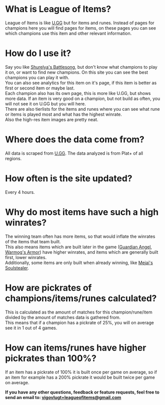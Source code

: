 # What is League of Items?

League of Items is like [U.GG](https://u.gg) but for items and runes. Instead of pages for champions here you will find
pages for items, on these pages you can see which champions use this item and other relevant information.

# How do I use it?

Say you like [Shurelya's Battlesong](/items/2065), but don't know what champions to play it on, or want to find new
champions. On this site you can see the best champions you can play it with.  
You can also see analytics for this item on it's page, if this item is better as first or second item or maybe last.  
Each champion also has its own page, this is more like U.GG, but shows more data. If an item is very good on a champion,
but not build as often, you will not see it on U.GG but you will here.  
There are also tierlists for the items and runes where you can see what rune or items is played most and what has the
highest winrate.  
Also the high-res item images are pretty neat.

# Where does the data come from?

All data is scraped from [U.GG](https://u.gg). The data analyzed is from Plat+ of all regions.

# How often is the site updated?

Every 4 hours.

# Why do most items have such a high winrates?

The winning team often has more items, so that would inflate the winrates of the items that team built.  
This also means items which are built later in the game ([Guardian Angel](/items/3026), [Warmog's Armor](/items/3083))
have higher winrates, and items which are generally built first, lower winrates.  
Additionally, some items are only built when already winning, like [Mejai's Soulstealer](/items/3041).

# How are pickrates of champions/items/runes calculated?

This is calculated as the amount of matches for this champion/rune/item divided by the amount of matches data is
gathered from.  
This means that if a champion has a pickrate of 25%, you will on average see it in 1 out of 4 games.

# How can items/runes have higher pickrates than 100%?

If an item has a pickrate of 100% it is built once per game on average, so if an item for example has a 200% pickrate it
would be built twice per game on average.

**If you have any other questions, feedback or feature requests, feel free to send an email
to: [vigovlugt+leagueofitems@gmail.com](mailto:vigovlugt+leagueofitems@gmail.com)**
